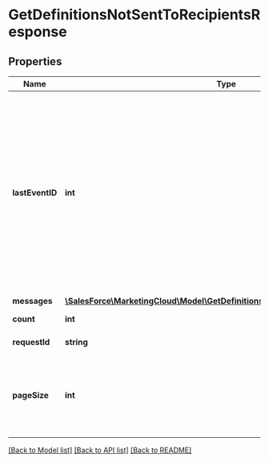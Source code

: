 # GetDefinitionsNotSentToRecipientsResponse

## Properties
Name | Type | Description | Notes
------------ | ------------- | ------------- | -------------
**lastEventID** | **int** | Event ID from which you want the response to start. To obtain the initial event ID, submit a request without a lastEventId. The events in the response are listed top to bottom from oldest to newest | [optional] 
**messages** | [**\SalesForce\MarketingCloud\Model\GetDefinitionsNotSentToRecipientsMessage[]**](GetDefinitionsNotSentToRecipientsMessage.md) |  | [optional] 
**count** | **int** | Number of pages | [optional] 
**requestId** | **string** | The ID of the request | [optional] 
**pageSize** | **int** | Number of definitions, which are array elements, to return per paged response. | [optional] 

[[Back to Model list]](../README.md#documentation-for-models) [[Back to API list]](../README.md#documentation-for-api-endpoints) [[Back to README]](../README.md)


